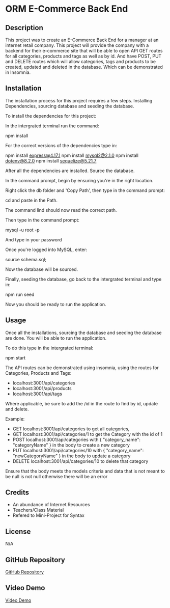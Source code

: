 # ORM E-Commerce Back End

## Description
This project was to create an E-Commerce Back End for a manager at an internet retail company. This project will provide the company with a backend for their e-commerce site that will be able to open API GET routes for all categories, products and tags as well as by id. And have POST, PUT and DELETE routes which will allow categories, tags and products to be created, updated and deleted in the database. Which can be demonstrated in Insomnia.

## Installation
The installation process for this project requires a few steps.
Installing Dependencies, sourcing database and seeding the database.

To install the dependencies for this project: 

In the intergrated terminal run the command:

npm install

For the correct versions of the dependencies type in:

npm install express@4.17.1
npm install mysql2@2.1.0
npm install dotenv@8.2.0
npm install sequelize@5.21.7

After all the dependencies are installed. Source the database.

In the command prompt, begin by ensuring you're in the right location.

Right click the db folder and 'Copy Path', then type in the command prompt:

cd and paste in the Path.

The command lind should now read the correct path.

Then type in the command prompt:

mysql -u root -p

And type in your password

Once you're logged into MySQL, enter:

source schema.sql;

Now the database will be sourced.

Finally, seeding the database, go back to the intergrated terminal and type in:

npm run seed

Now you should be ready to run the application.

## Usage
Once all the installations, sourcing the database and seeding the database are done. You will be able to run the application.

To do this type in the intergrated terminal:

npm start

The API routes can be demonstrated using insomnia, using the routes for Categories, Products and Tags:

- localhost:3001/api/categories
- localhost:3001/api/products
- localhost:3001/api/tags

Where applicable, be sure to add the /id in the route to find by id, update and delete.

Example:

- GET localhost:3001/api/categories to get all categories,
- GET localhost:3001/api/categories/1 to get the Category with the id of 1
- POST localhost:3001/api/categories with { "category_name": "categoryName" } in the body to create a new category
- PUT localhost:3001/api/categories/10 with { "category_name": "newCategoryName" } in the body to update a category
- DELETE localhost:3001/api/categories/10 to delete that category

Ensure that the body meets the models criteria and data that is not meant to be null is not null otherwise there will be an error

## Credits
- An abundance of Internet Resources 
- Teachers/Class Material
- Refered to Mini-Project for Syntax

## License
N/A

## GitHub Repository

[GitHub Repository](https://github.com/HarryP-GitHub/E-Commerce-Back-End)

## Video Demo

[Video Demo]()
